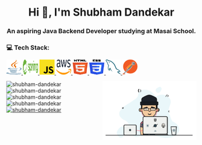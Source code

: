 <!--
**Shubham-Dandekar/Shubham-Dandekar** is a ✨ _special_ ✨ repository because its `README.md` (this file) appears on your GitHub profile.

Here are some ideas to get you started:

- 🔭 I’m currently working on ...
- 🌱 I’m currently learning ...
- 👯 I’m looking to collaborate on ...
- 🤔 I’m looking for help with ...
- 💬 Ask me about ...
- 📫 How to reach me: ...
- 😄 Pronouns: ...
- ⚡ Fun fact: ...
-->

<h1 align="center">Hi 👋, I'm Shubham Dandekar</h1>
<h3 align="center">An aspiring Java Backend Developer studying at Masai School.</h3>

<div>
  <div>
    <h3 align="left">💻 Tech Stack:</h3>
    <p align="left">
      <a href="https://www.java.com" target="blank" rel="noreferrer">
        <img src="/Logo/java.svg" alt="java" width="40" height="40" />
      </a>
      <a href="https://spring.io/" target="blank" rel="noreferrer">
        <img src="/Logo/spring.svg" alt="spring" width="40" height="40" />
      </a>
      <a
        href="https://developer.mozilla.org/en-US/docs/Web/JavaScript"
        target="blank"
        rel="noreferrer"
      >
        <img
          src="/Logo/javascript.svg"
          alt="javascript"
          width="40"
          height="40"
        />
      </a>
      <a href="https://aws.amazon.com" target="blank" rel="noreferrer">
        <img src="/Logo/aws.svg" alt="aws" width="40" height="40" />
      </a>
      <a href="https://www.w3.org/html/" target="blank" rel="noreferrer">
        <img src="/Logo/html-5.svg" alt="html5" width="40" height="40" />
      </a>
      <a href="https://www.w3schools.com/css/" target="blank" rel="noreferrer">
        <img src="/Logo/css-3.svg" alt="css3" width="40" height="40" />
      </a>
      <a href="https://www.mysql.com/" target="blank" rel="noreferrer">
        <img src="/Logo/mysql.svg" alt="mysql" width="40" height="40" />
      </a>
      <a href="https://postman.com" target="blank" rel="noreferrer">
        <img src="/Logo/postman.svg" alt="postman" width="40" height="40" />
      </a>
    </p>
  </div>
  <div>
    <img width="49.5%" align="right" src="/Animation.gif" />
  </div>
</div>

<div>
  <img
    width="49.5%"
    src="https://github-readme-stats.vercel.app/api?username=Shubham-Dandekar&theme=dark&hide_border=false&include_all_commits=false&count_private=false"
    alt="shubham-dandekar"
  />
  <img
    width="49.5%"
    src="https://github-readme-streak-stats.herokuapp.com/?user=Shubham-Dandekar&theme=dark&hide_border=false"
    alt="shubham-dandekar"
  />
</div>

<div>
  <img
    width="49.5%"
    src="https://github-readme-stats.vercel.app/api/top-langs/?username=Shubham-Dandekar&theme=dark&hide_border=false&include_all_commits=false&count_private=false&layout=compact"
    alt="shubham-dandekar"
  />
  <img
    width="49.5%" height="160px"
    src="https://quotes-github-readme.vercel.app/api?type=horizontal&theme=radical"
    alt="shubham-dandekar"
  />
</div>
<a href="https://github.com/ryo-ma/github-profile-trophy" />
  <img
    width="99%"
    src="https://github-profile-trophy.vercel.app/?username=Shubham-Dandekar&theme=radical&no-frame=false&no-bg=false&margin-w=4"
    alt="shubham-dandekar"
  />
</a>
